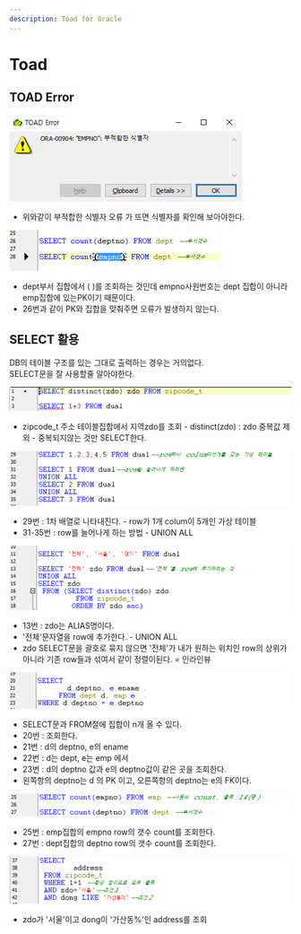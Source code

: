 ```yaml
---
description: Toad for Oracle
---
```


# Toad

## TOAD Error

![](../../.gitbook/assets/1-1.png)

* 위와같이 부적합한 식별자 오류 가 뜨면 식별자를 확인해 보아야한다.

![](../../.gitbook/assets/1%20%281%29.png)

* dept부서 집합에서 \( \)를 조회하는 것인데 empno사원번호는 dept 집합이 아니라 emp집합에 있는PK이기 때문이다.
* 26번과 같이 PK와 집합을 맞춰주면 오류가 발생하지 않는다.

## SELECT 활용

DB의 테이블 구조를 있는 그대로 출력하는 경우는 거의없다.   
SELECT문을 잘 사용할줄 알아야한다.

![1](../../.gitbook/assets/1%20%284%29.png)

* zipcode\_t 주소 테이블집합에서 지역zdo를 조회 - distinct\(zdo\) : zdo 중복값 제외 - 중복되지않는 것만 SELECT한다.

![2](../../.gitbook/assets/2%20%285%29.png)

* 29번 : 1차 배열로 나타내진다. - row가 1개 colum이 5개인 가상 테이블
* 31-35번 : row를 늘어나게 하는 방법 - UNION ALL

![3](../../.gitbook/assets/3%20%283%29.png)

* 13번 : zdo는 ALIAS명이다.
* '전체'문자열을 row에 추가한다. - UNION ALL
* zdo SELECT문을 괄호로 묶지 않으면 '전체'가 내가 원하는 위치인 row의 상위가 아니라 기존 row들과 섞여서 같이 정렬이된다. = 인라인뷰

![4](../../.gitbook/assets/4%20%285%29.png)

* SELECT문과 FROM절에 집합이 n개 올 수 있다.
* 20번 : 조회한다.
* 21번 : d의 deptno, e의 ename
* 22번 : d는 dept, e는 emp 에서
* 23번 : d의 deptno 값과 e의 deptno값이 같은 곳을 조회한다.
* 왼쪽항의 deptno는 d 의 PK 이고, 오른쪽항의 deptno는 e의 FK이다.

![5](../../.gitbook/assets/5%20%284%29.png)

* 25번 : emp집합의 empno row의 갯수 count를 조회한다.
* 27번 : dept집합의 deptno row의 갯수 count를 조회한다.

![6](../../.gitbook/assets/6%20%281%29.png)

* zdo가 '서울'이고 dong이 '가산동%'인 address를 조회

